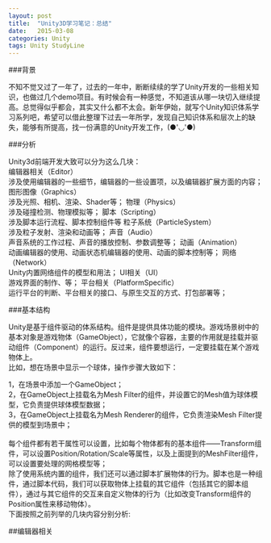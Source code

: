 ```yaml
---
layout: post
title:  "Unity3D学习笔记：总结"
date:   2015-03-08
categories: Unity
tags: Unity StudyLine
---
```


###背景

不知不觉又过了一年了，过去的一年中，断断续续的学了Unity开发的一些相关知识，也做过几个demo项目。有时候会有一种感觉，不知道该从哪一块切入继续提高。总觉得似乎都会，其实又什么都不太会。新年伊始，就写个Unity知识体系学习系列吧，希望可以借此整理下过去一年所学，发现自己知识体系和层次上的缺失，能够有所提高，找一份满意的Unity开发工作，(●'◡'●)<br>

###分析

Unity3d前端开发大致可以分为这么几块：<br>
编辑器相关（Editor）<br>
	涉及使用编辑器的一些细节，编辑器的一些设置项，以及编辑器扩展方面的内容；
图形图像（Graphics）<br>
	涉及光照、相机、渲染、Shader等；
物理（Physics）<br>
	涉及碰撞检测、物理模拟等；
脚本（Scripting）<br>
	涉及脚本运行流程、脚本控制组件等
粒子系统（ParticleSystem）<br>
	涉及粒子发射、渲染和动画等；
声音（Audio）<br>
	声音系统的工作过程、声音的播放控制、参数调整等；
动画（Animation）<br>
	动画编辑器的使用、动画状态机编辑器的使用、动画的脚本控制等；
网络（Network）<br>
	Unity内置网络组件的模型和用法；
UI相关（UI）<br>
	游戏界面的制作、等；
平台相关（PlatformSpecific）<br>
	运行平台的判断、平台相关的接口、与原生交互的方式、打包部署等；

###基本结构

Unity是基于组件驱动的体系结构。组件是提供具体功能的模块。游戏场景树中的基本对象是游戏物体（GameObject），它就像个容器，主要的作用就是挂载并驱动组件（Component）的运行。反过来，组件要想运行，一定要挂载在某个游戏物体上。<br>
比如，想在场景中显示一个球体，操作步骤大致如下：<br>

1，在场景中添加一个GameObject；<br>
2，在GameObject上挂载名为Mesh Filter的组件，并设置它的Mesh值为球体模型，它负责提供球体模型数据；<br>
3，在GameObject上挂载名为Mesh Renderer的组件，它负责渲染Mesh Filter提供的模型到场景中；<br>
<br>
每个组件都有若干属性可以设置，比如每个物体都有的基本组件——Transform组件，可以设置Position/Rotation/Scale等属性，以及上面提到的MeshFilter组件，可以设置要处理的网格模型等；<br>
除了使用系统内置的组件，我们还可以通过脚本扩展物体的行为。脚本也是一种组件，通过脚本代码，我们可以获取物体上挂载的其它组件（包括其它的脚本组件），通过与其它组件的交互来自定义物体的行为（比如改变Transform组件的Position属性来移动物体）。<br>
下面按照之前列举的几块内容分别分析:<br>

##编辑器相关


